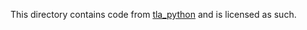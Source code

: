 This directory contains code from [tla_python](https://github.com/tlaplus/tla_python) and is licensed as such.